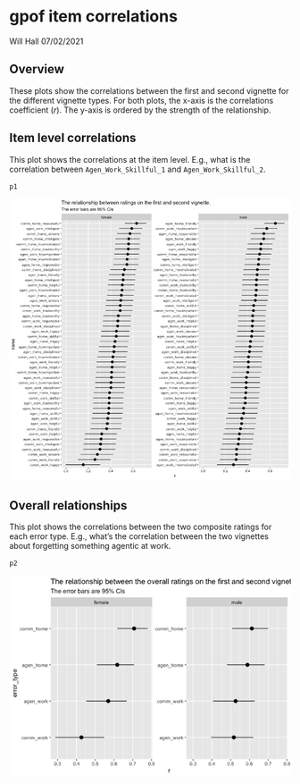 gpof item correlations
================
Will Hall
07/02/2021

## Overview

These plots show the correlations between the first and second vignette
for the different vignette types. For both plots, the x-axis is the
correlations coefficient (*r*). The y-axis is ordered by the strength of
the relationship.

## Item level correlations

This plot shows the correlations at the item level. E.g., what is the
correlation between `Agen_Work_Skillful_1` and `Agen_Work_Skillful_2`.

``` r
p1
```

![](gpof-items_files/figure-gfm/unnamed-chunk-2-1.png)<!-- -->

## Overall relationships

This plot shows the correlations between the two composite ratings for
each error type. E.g., what’s the correlation between the two vignettes
about forgetting something agentic at work.

``` r
p2
```

![](gpof-items_files/figure-gfm/unnamed-chunk-3-1.png)<!-- -->
